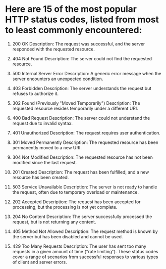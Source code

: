 # Here are 15 of the most popular HTTP status codes, listed from most to least commonly encountered:



1. 200 OK
Description: The request was successful, and the server responded with the requested resource.



2. 404 Not Found
Description: The server could not find the requested resource.



3. 500 Internal Server Error
Description: A generic error message when the server encounters an unexpected condition.



4. 403 Forbidden
Description: The server understands the request but refuses to authorize it.



5. 302 Found (Previously "Moved Temporarily")
Description: The requested resource resides temporarily under a different URI.



6. 400 Bad Request
Description: The server could not understand the request due to invalid syntax.



7. 401 Unauthorized
Description: The request requires user authentication.



8. 301 Moved Permanently
Description: The requested resource has been permanently moved to a new URI.



9. 304 Not Modified
Description: The requested resource has not been modified since the last request.



10. 201 Created
Description: The request has been fulfilled, and a new resource has been created.



11. 503 Service Unavailable
Description: The server is not ready to handle the request, often due to temporary overload or maintenance.



12. 202 Accepted
Description: The request has been accepted for processing, but the processing is not yet complete.



13. 204 No Content
Description: The server successfully processed the request, but is not returning any content.



14. 405 Method Not Allowed
Description: The request method is known by the server but has been disabled and cannot be used.



15. 429 Too Many Requests
Description: The user has sent too many requests in a given amount of time ("rate limiting").
These status codes cover a range of scenarios from successful responses to various types of client and server errors.






